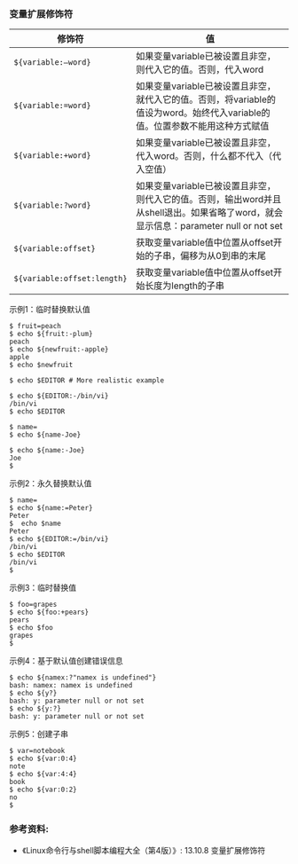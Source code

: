 ### 变量扩展修饰符

| 修饰符                      | 值                                                           |
| --------------------------- | ------------------------------------------------------------ |
| `${variable:–word}`         | 如果变量variable已被设置且非空，则代入它的值。否则，代入word |
| `${variable:=word}`         | 如果变量variable已被设置且非空，就代入它的值。否则，将variable的值设为word。始终代入variable的值。位置参数不能用这种方式赋值 |
| `${variable:+word}`         | 如果变量variable已被设置且非空，代入word。否则，什么都不代入（代入空值） |
| `${variable:?word}`         | 如果变量variable已被设置且非空，则代入它的值。否则，输出word并且从shell退出。如果省略了word，就会显示信息：parameter null or not set |
| `${variable:offset}`        | 获取变量variable值中位置从offset开始的子串，偏移为从0到串的末尾 |
| `${variable:offset:length}` | 获取变量variable值中位置从offset开始长度为length的子串       |

示例1：临时替换默认值

```
$ fruit=peach
$ echo ${fruit:-plum}
peach
$ echo ${newfruit:-apple}
apple
$ echo $newfruit

$ echo $EDITOR # More realistic example

$ echo ${EDITOR:-/bin/vi}
/bin/vi
$ echo $EDITOR

$ name=
$ echo ${name-Joe}

$ echo ${name:-Joe}
Joe
$
```

示例2：永久替换默认值

```
$ name=
$ echo ${name:=Peter}
Peter
$  echo $name
Peter
$ echo ${EDITOR:=/bin/vi}
/bin/vi
$ echo $EDITOR
/bin/vi
$
```

示例3：临时替换值

```
$ foo=grapes
$ echo ${foo:+pears}
pears
$ echo $foo
grapes
$
```

示例4：基于默认值创建错误信息

```
$ echo ${namex:?"namex is undefined"}
bash: namex: namex is undefined
$ echo ${y?}
bash: y: parameter null or not set
$ echo ${y:?}
bash: y: parameter null or not set
```

示例5：创建子串

```
$ var=notebook
$ echo ${var:0:4}
note
$ echo ${var:4:4}
book
$ echo ${var:0:2}
no
$
```

### 参考资料:
- 《Linux命令行与shell脚本编程大全（第4版）》: 13.10.8 变量扩展修饰符
